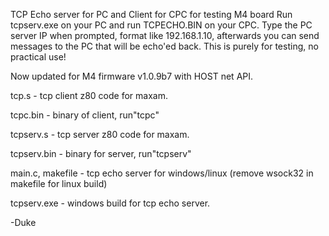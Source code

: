 TCP Echo server for PC and Client for CPC for testing M4 board
Run tcpserv.exe on your PC and run TCPECHO.BIN on your CPC.
Type the PC server IP when prompted, format like 192.168.1.10, afterwards you can send messages to the PC that will be echo'ed back.
This is purely for testing, no practical use!

Now updated for M4 firmware v1.0.9b7 with HOST net API.

tcp.s       - tcp client z80 code for maxam.


tcpc.bin    - binary of client, run"tcpc"


tcpserv.s   - tcp server z80 code for maxam.


tcpserv.bin - binary for server, run"tcpserv"


main.c, makefile - tcp echo server for windows/linux  (remove wsock32 in makefile for linux build)


tcpserv.exe - windows build for tcp echo server.



-Duke
